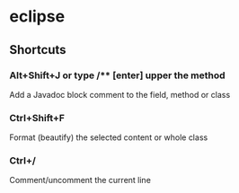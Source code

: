 # eclipse

## Shortcuts

### Alt+Shift+J or type /\*\* \[enter\] upper the method

Add a Javadoc block comment to the field, method or class

### Ctrl+Shift+F

Format \(beautify\) the selected content or whole class

### Ctrl+/

Comment/uncomment the current line

